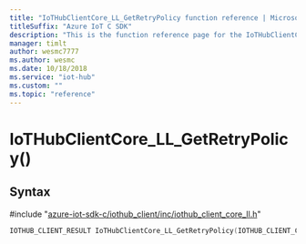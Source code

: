 ```yaml
---                             
title: "IoTHubClientCore_LL_GetRetryPolicy function reference | Microsoft Docs" 
titleSuffix: "Azure IoT C SDK"            
description: "This is the function reference page for the IoTHubClientCore_LL_GetRetryPolicy() function in the Azure IoT C SDK. This SDK is used with Azure IoT Hub and Azure IoT Hub Device Provisioning Service"            
manager: timlt                 
author: wesmc7777              
ms.author: wesmc               
ms.date: 10/18/2018                    
ms.service: "iot-hub"             
ms.custom: ""                
ms.topic: "reference"        
---                            
```


# IoTHubClientCore_LL_GetRetryPolicy()

## Syntax

\#include "[azure-iot-sdk-c/iothub_client/inc/iothub_client_core_ll.h](../iothub-client-core-ll-h.md)"  
```C
IOTHUB_CLIENT_RESULT IoTHubClientCore_LL_GetRetryPolicy(IOTHUB_CLIENT_CORE_LL_HANDLE  C2);
```

